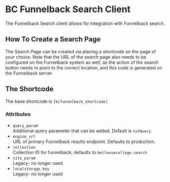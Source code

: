 # BC Funnelback Search Client

The Funnelback Search client allows for integration with Funnelback search.

## How To Create a Search Page
The Search Page can be created via placing a shortcode on the page of your choice. 
Note that the URL of the search page also needs to be configured on the Funnelback system as well, as the action of the search button
needs to point to the correct location, and this code is generated on the Funnelback server. 

## The Shortcode
The base shortcode is `[bcfunnelback_shortcode]`

### Attributes
* `query_peram`  
  Additional query parameter that can be added. Default is `txtQuery`
* `engine_url`  
  URL of primary Funnelback results endpoint. Defaults to production. 
* `collection`  
  Collection ID for funnelback; defaults to `bellevuecollege-search`
* `site_param`  
  Legacy- no longer used
* `localstorage_key`  
  Legacy- no longer used

